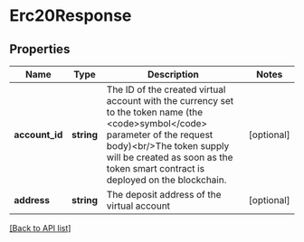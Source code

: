 # Erc20Response

## Properties

Name | Type | Description | Notes
------------ | ------------- | ------------- | -------------
**account_id** | **string** | The ID of the created virtual account with the currency set to the token name (the &lt;code&gt;symbol&lt;/code&gt; parameter of the request body)&lt;br/&gt;The token supply will be created as soon as the token smart contract is deployed on the blockchain. | [optional]
**address** | **string** | The deposit address of the virtual account | [optional]

[[Back to API list]](../../README.md#api-endpoints)
